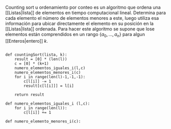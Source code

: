 Counting sort u ordenamiento por conteo es un algoritmo que ordena una [[Listas|lista]] de elementos en tiempo computacional lineal. Determina para cada elemento el número de elementos menores a este, luego utiliza esa información para ubicar directamente el elemento en su posición en la [[Listas|lista]] ordenada.  Para hacer este algoritmo se supone que lose elementos están comprendidos en un rango $\lbrace a_0,\dots,a_n\rbrace$ para algun [[Enteros|entero]] $k$. 

```jupyter

def countingSort(lista, k):
	result = [0] * (len(l))
	c = [0] * (k+1)
	numero_elementos_iguales_i(l,c)
	numero_elementos_menores_i(c)
	for i in range(len(l)-1,-1,-1):
		c[l[i]] -= 1
		result[c[l[i]]] = l[i]

	return result 

def numero_elementos_iguales_i (l,c):
	for i in range(len(l)):
		c[l[i]] += 1

def numero_elemento_menores_i(c):
	